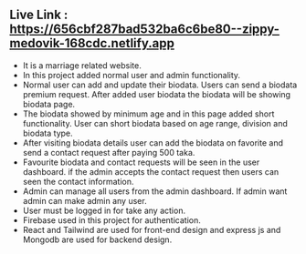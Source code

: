 ## Live Link : https://656cbf287bad532ba6c6be80--zippy-medovik-168cdc.netlify.app

- It is a marriage related website.
- In this project added normal user and admin functionality.
- Normal user can add and update their biodata. Users can send a biodata premium request. After added user biodata the biodata will be showing biodata page.
- The biodata showed by minimum age and in this page added short functionality. User can short biodata based on age range, division and biodata type.
- After visiting biodata details user can add the biodata on favorite and send a contact request after paying 500 taka.
- Favourite biodata and contact requests will be seen in the user dashboard. if the admin accepts the contact request then users can seen the contact information.
- Admin can manage all users from the admin dashboard. If admin want admin can make admin any user.
- User must be logged in for take any action.
- Firebase used in this project for authentication.
- React and Tailwind are used for front-end design and express js and Mongodb are used for backend design.
